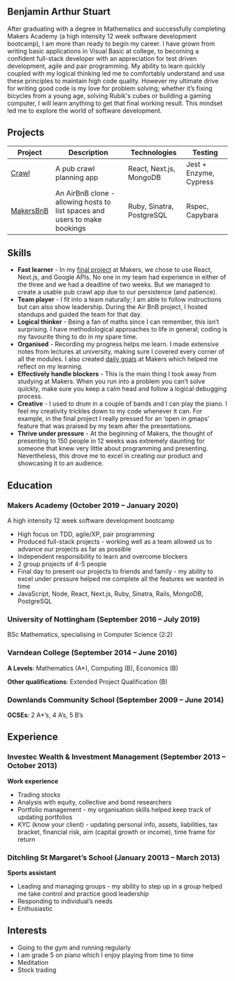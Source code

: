 <a href="https://sourcerer.io/ben230"><img src="https://img.shields.io/badge/JavaScript-154%20commits-orange.svg" alt=""></a> <a href="https://sourcerer.io/ben230"><img src="https://img.shields.io/badge/Ruby-106%20commits-orange.svg" alt=""></a> <a href="https://sourcerer.io/ben230"><img src="https://img.shields.io/badge/HTML-113%20commits-orange.svg" alt=""></a> <a href="https://sourcerer.io/ben230"><img src="https://img.shields.io/badge/CSS-125%20commits-orange.svg" alt=""></a>
## Benjamin Arthur Stuart

After graduating with a degree in Mathematics and successfully completing Makers Academy (a high intensity 12 week software development bootcamp), I am more than ready to begin my career. I have grown from writing basic applications in Visual Basic at college, to becoming a confident full-stack developer with an appreciation for test driven development, agile and pair programming. My ability to learn quickly coupled with my logical thinking led  me to comfortably understand and use these principles to maintain high code quality. However my ultimate drive for writing good code is my love for problem solving; whether it’s fixing bicycles from a young age, solving Rubik's cubes or building a gaming computer, I will learn anything to get that final working result. This mindset led me to explore the world of software development. 

## Projects

| Project   | Description | Technologies | Testing |
|---        |---         |---           |--- |
| [Crawl](https://github.com/Ben230/Crawl) | A pub crawl planning app | React, Next.js, MongoDB | Jest + Enzyme, Cypress |
| [MakersBnB](https://github.com/Ben230/makersbnb) | An AirBnB clone - allowing hosts to list spaces and users to make bookings | Ruby, Sinatra, PostgreSQL | Rspec, Capybara |

## Skills

- **Fast learner** - In my [final project](https://github.com/Ben230/crawl) at Makers, we chose to use React, Next.js, and Google APIs. No one in my team had experience in either of the three and we had a deadline of two weeks. But we managed to create a usable pub crawl app due to our persistence (and patience).
- **Team player** - I fit into a team naturally; I am able to follow instructions but can also show leadership. During the Air BnB project, I hosted standups and guided the team for that day. 
- **Logical thinker** - Being a fan of maths since I can remember, this isn’t surprising. I have methodological approaches to life in general; coding is my favourite thing to do in my spare time.
- **Organised** - Recording my progress helps me learn. I made extensive notes from lectures at university, making sure I covered every corner of all the modules. I also created [daily goals](https://docdro.id/ZcmAJCs) at Makers which helped me reflect on my learning.
- **Effectively handle blockers** - This is the main thing I took away from studying at Makers. When you run into a problem you can’t solve quickly, make sure you keep a calm head and follow a logical debugging process.
- **Creative** - I used to drum in a couple of bands and I can play the piano. I feel my creativity trickles down to my code whenever it can. For example, in the final project I really pressed for an  ‘open in gmaps’ feature that was praised by my team after the presentations.
- **Thrive under pressure** - At the beginning of Makers, the thought of presenting to 150 people in 12 weeks was extremely daunting for someone that knew very little about programming and presenting. Nevertheless, this drove me to excel in creating our product and showcasing it to an audience.

## Education

### Makers Academy (October 2019 – January 2020)
A high intensity 12 week software development bootcamp
- High focus on TDD, agile/XP, pair programming
- Produced full-stack projects - working well as a team allowed us to advance our projects as far as possible
- Independent responsibility to learn and overcome blockers
- 2 group projects of 4-5 people
- Final day to present our projects to friends and family - my ability to excel under pressure helped me complete all the features we wanted in time 
- JavaScript, Node, React, Next.js, Ruby, Sinatra, Rails, MongoDB, PostgreSQL

### University of Nottingham (September 2016 – July 2019)
BSc Mathematics, specialising in Computer Science (2:2)

### Varndean College (September 2014 – June 2016)
**A Levels**: Mathematics (A*), Computing (B), Economics (B)

**Other qualifications**: Extended Project Qualification (B)

### Downlands Community School (September 2009 – June 2014)
**GCSEs**: 2 A*’s, 4 A’s, 5 B’s

## Experience

### Investec Wealth & Investment Management (September 2013 – October 2013)
**Work experience**  
- Trading stocks
- Analysis with equity, collective and bond researchers
- Portfolio management - my organisation skills helped keep track of updating portfolios 
- KYC (know your client) - updating personal info, assets, liabilities, tax bracket, financial risk, aim (capital growth or income), time frame for return

### Ditchling St Margaret’s School (January 20013 – March 2013)
**Sports assistant**
- Leading and managing groups - my ability to step up in a group helped me take control and practice good leadership
- Responding to individual’s needs
- Enthusiastic

## Interests

- Going to the gym and running regularly
- I am grade 5 on piano which I enjoy playing from time to time
- Meditation
- Stock trading
